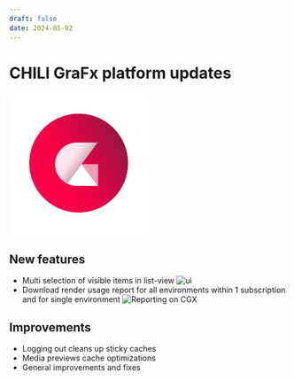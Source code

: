 ```yaml
---
draft: false
date: 2024-05-02
---
```


# CHILI GraFx platform updates
![rn_icon](icon-CHILI-GraFx.svg)

## New features

- Multi selection of visible items in list-view
![ui](/release-notes/releasenotesassets/multiselect.png)
- Download render usage report for all environments within 1 subscription and for single environment
![Reporting on CGX](https://github.com/chili-publish/grafx-documentation/assets/122599725/274728ff-ddbb-4420-ba9b-9d1d0ad54399)


## Improvements

- Logging out cleans up sticky caches
- Media previews cache optimizations
- General improvements and fixes
